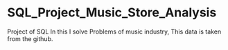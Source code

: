 # SQL_Project_Music_Store_Analysis
 Project of SQL
In this I solve Problems of music industry,
This data is taken from the github.
